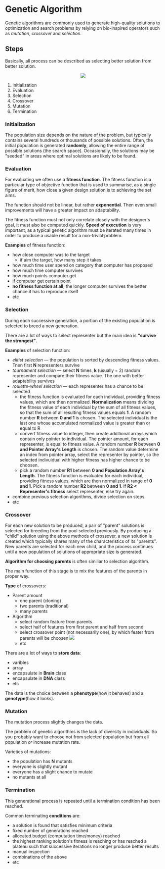 # Genetic Algorithm

Genetic algorithms are commonly used to generate high-quality solutions to optimization and search problems by relying on bio-inspired operators such as *mutation*, *crossover* and *selection*.

## Steps
Basically, all process can be described as selecting better solution from better solution.
<p align="center">
  <img src="https://www.researchgate.net/profile/John_Geraghty2/publication/236179246/figure/fig1/AS:299498850013187@1448417498772/Genetic-algorithm-procedure-for-TSP.png">
</p>

1. Initialization
2. Evaluation
3. Selection 
4. Crossover
5. Mutation
6. Termination

### Initialization
The population size depends on the nature of the problem, but typically contains several hundreds or thousands of possible solutions. Often, the initial population is generated **randomly**, allowing the entire range of possible solutions (the search space). Occasionally, the solutions may be "seeded" in areas where optimal solutions are likely to be found.

### Evaluation
For evaluating we often use a **fitness function**. The fitness function is a particular type of objective function that is used to summarise, as a single figure of merit, how close a given design solution is to achieving the set aims. 

The function should not be linear, but rather **exponential**. Then even small improvements will have a greater impact on adaptability.

The fitness function must not only correlate closely with the designer's goal, it must also be computed quickly. **Speed of execution** is very important, as a typical genetic algorithm must be iterated many times in order to produce a usable result for a non-trivial problem.

**Examples** of fitness function:
* how close computer was to the target
  - if aim the target, how many step it takes
* how much time user spend on category that computer has proposed
* how much time computer survives
* how much points computer get
* if computer get certain point
* **no fitness function at all**, the longer computer survives the better chance it has to reproduce itself
* etc

### Selection

During each successive generation, a portion of the existing population is selected to breed a new generation.

There are a lot of ways to select representer but the main idea is **"survive the strongest"**.

**Examples** of selection function:
* *elitist selection* — the population is sorted by descending fitness values. Tnen first **N** representers survive
* *tournament selection* — select **N** times, **k** (usually = 2) random representer and compare their fitness value. The one with better adaptability survives 
* *roulette-wheel selection* — each representer has a chance to be selected
  - the fitness function is evaluated for each individual, providing fitness values, which are then normalized. **Normalization** means dividing the fitness value of each individual by the sum of all fitness values, so that the sum of all resulting fitness values equals **1**. A random number **R** between **0 and 1** is chosen. The selected individual is the last one whose accumulated normalized value is greater than or equal to R
  - convert fitness value to integer, then create additional arrays which contain only pointer to individual. The pointer amount, for each representer, is equal to fitness value. A random number **R** between **0 and Pointer Array's Length** is chosen. The random value determine an index from pointer array, select the representer by pointer, so the selected indivuidual with higher fitness has higher chance to be choosen.
  - pick a random number **R1** between **0 and Population Array's Length**. The fitness function is evaluated for each individual, providing fitness values, which are then normalized in range of **0 and 1**. Pick a random number **R2** between **0 and 1**. If **R2 < Representer's fitness** select representer, else try again.
* combine previous selection algorithms, divide selection on steps
* etc

### Crossover

For each new solution to be produced, a pair of "parent" solutions is selected for breeding from the pool selected previously. By producing a "child" solution using the above methods of crossover, a new solution is created which typically shares many of the characteristics of its "parents". New parents are selected for each new child, and the process continues until a new population of solutions of appropriate size is generated. 

**Algorithm for choosing parents** is often similiar to selection algorithm. 

The main function of this stage is to mix the features of the parents in proper way.

**Type** of crossovers:
* Parent amount
  - one parent (cloning) 
  - two parents (traditional)
  - many parents 
* Algorithm 
  - select random feature from parents
  - select half of features from first parent and half from second
  - select crossover point (not necessarily one), by which feater from parents will be choosen
  ![](https://upload.wikimedia.org/wikipedia/commons/thumb/c/cd/TwoPointCrossover.svg/226px-TwoPointCrossover.svg.png)
  - etc
 
There are a lot of ways to **store data**:
  * varibles
  * array
  * encapsulate in **Brain** class
  * encapsulate in **DNA** class
  * etc

The data is the choice between a **phenotype**(how it behaves) and a **genotype**(how it looks).
  
### Mutation

The mutation process slightly changes the data.

The problem of genetic algorithms is the lack of diversity in individuals. So you probably want to choose not from selected population but from all population *or* increase mutation rate. 

Varieties of mutations:
* the population has **N** mutants
* everyone is slightly mutant
* everyone has a slight chance to mutate
* no mutants at all

### Termination

This generational process is repeated until a termination condition has been reached. 

Common terminating **conditions** are:
* a solution is found that satisfies minimum criteria
* fixed number of generations reached
* allocated budget (computation time/money) reached
* the highest ranking solution's fitness is reaching or has reached a plateau such that successive iterations no longer produce better results
* manual inspection
* combinations of the above
* etc
